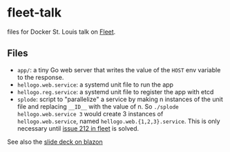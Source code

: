 # fleet-talk

files for Docker St. Louis talk on [Fleet](https://github.com/coreos/fleet).

## Files

 - `app/`: a tiny Go web server that writes the value of the `HOST` env variable to the response.
 - `hellogo.web.service`: a systemd unit file to run the app
 - `hellogo.reg.service`: a systemd unit file to register the app with etcd
 - `splode`: script to "parallelize" a service by making n instances of the unit file and replacing `__ID__` with the value of n. So `./splode hellogo.web.service 3` would create 3 instances of `hellogo.web.service`, named `hellogo.web.{1,2,3}.service`. This is only necessary until [issue 212 in fleet](https://github.com/coreos/fleet/issues/212) is solved.

See also the [slide deck on blazon](http://presentboldly.com/brianhicks/managing-a-coreos-cluster-with-fleet)
